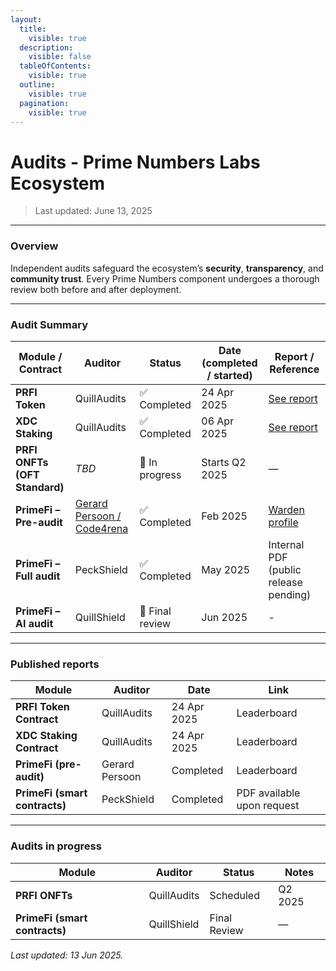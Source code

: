 ```yaml
---
layout:
  title:
    visible: true
  description:
    visible: false
  tableOfContents:
    visible: true
  outline:
    visible: true
  pagination:
    visible: true
---
```


# Audits - Prime Numbers Labs Ecosystem

> Last updated: June 13, 2025

***

### Overview

Independent audits safeguard the ecosystem’s **security**, **transparency**, and **community trust**. Every Prime Numbers component undergoes a thorough review both before and after deployment.

***

### Audit Summary

| Module / Contract             | Auditor                                                       | Status          | Date (completed / started) | Report / Reference                                                                               |
| ----------------------------- | ------------------------------------------------------------- | --------------- | -------------------------- | ------------------------------------------------------------------------------------------------ |
| **PRFI Token**                | QuillAudits                                                   | ✅ Completed     | 24 Apr 2025                | [See report](https://www.quillaudits.com/leaderboard/prime-number/prime-number-token-contract)   |
| **XDC Staking**               | QuillAudits                                                   | ✅ Completed     | 06 Apr 2025                | [See report](https://www.quillaudits.com/leaderboard/prime-number/prime-number-staking-contract) |
| **PRFI ONFTs (OFT Standard)** | _TBD_                                                         | 🔄 In progress  | Starts Q2 2025             | —                                                                                                |
| **PrimeFi – Pre-audit**       | [Gerard Persoon / Code4rena](https://code4rena.com/@gpersoon) | ✅ Completed     | Feb 2025                   | [Warden profile](https://github.com/gpersoon/PrimeFi)                                            |
| **PrimeFi – Full audit**      | PeckShield                                                    | ✅ Completed     | May 2025                   | Internal PDF (public release pending)                                                            |
| **PrimeFi – AI audit**        | QuillShield                                                   | 🔄 Final review | Jun 2025                   | -                                                                                                |

***

### Published reports

| Module                        | Auditor        | Date        | Link                       |
| ----------------------------- | -------------- | ----------- | -------------------------- |
| **PRFI Token Contract**       | QuillAudits    | 24 Apr 2025 | Leaderboard                |
| **XDC Staking Contract**      | QuillAudits    | 24 Apr 2025 | Leaderboard                |
| **PrimeFi (pre-audit)**       | Gerard Persoon | Completed   | Leaderboard                |
| **PrimeFi (smart contracts)** | PeckShield     | Completed   | PDF available upon request |

***

### Audits in progress

| Module                        | Auditor     | Status       | Notes   |
| ----------------------------- | ----------- | ------------ | ------- |
| **PRFI ONFTs**                | QuillAudits | Scheduled    | Q2 2025 |
| **PrimeFi (smart contracts)** | QuillShield | Final Review | —       |

_Last updated: 13 Jun 2025._
